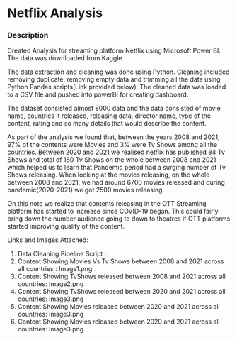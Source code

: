 # Netflix Analysis
### Description
Created Analysis for streaming platform Netflix using Microsoft Power BI. The data was downloaded from Kaggle.

The data extraction and cleaning was done using Python. Cleaning included removing duplicate, removing empty data and trimming all the data using Python Pandas scripts(Link provided below). The cleaned data was loaded to a CSV file and pushed into powerBI for creating dashboard.

The dataset consisted almost 8000 data and the data consisted of movie name, countries it released, releasing data, director name, type of the content, rating and so many details that would describe the content.

As part of the analysis we found that, between the years 2008 and 2021, 97% of the contents were Movies and 3% were Tv Shows among all the countries. Between 2020 and 2021 we realised netflix has published 84 Tv Shows and total of 180 Tv Shows on the whole between 2008 and 2021 which helped us to learn that Pandemic period had a surging number of Tv Shows releasing.
When looking at the movies releasing, on the whole between 2008 and 2021, we had around 6700 movies released and during pandemic(2020-2021) we got 2500 movies releasing.

On this note we realize that contents releasing in the OTT Streaming platform has started to increase since COVID-19 began. This could fairly bring down the number audience going to down to theatres if OTT platforms started improving quality of the content.

Links and Images Attached: 
1. Data Cleaning Pipeline Script : 
2. Content Showing Movies Vs Tv Shows between 2008 and 2021 across all countries : Image1.png
3. Content Showing TvShows released between 2008 and 2021 across all countries: Image2.png
3. Content Showing TvShows released between 2020 and 2021 across all countries: Image3.png
3. Content Showing Movies released between 2020 and 2021 across all countries: Image3.png
3. Content Showing Movies released between 2020 and 2021 across all countries: Image3.png